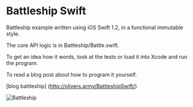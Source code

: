 # Battleship Swift

Battleship example written using iOS Swift 1.2, in a functional immutable style.

The core API logic is in Battleship/Battle.swift.

To get an idea how it words, look at the tests or load it into Xcode and run the program.

To read a blog post about how to program it yourself.

[blog battleship] (http://olivers.army/BattleshipSwift/)

![Battleship](https://github.com/oliversarmy/BattleshipSwift/raw/master/assets/battleImage.png)